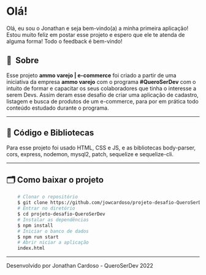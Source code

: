
# Olá!

Olá, eu sou o Jonathan e seja bem-vindo(a) a minha primeira aplicação! Estou muito feliz em postar esse projeto e espero que ele te atenda de alguma forma! Todo o feedback é bem-vindo!

## 🔖&nbsp; Sobre

Esse projeto **ammo varejo | e-commerce** foi criado a partir de uma iniciativa da empresa **ammo varejo** com o programa **#QueroSerDev**  com o intuito de formar e capacitar os seus colaboradores que tinha o interesse a serem Devs. Assim deram esse desafio de criar uma aplicação de cadastro, listagem e busca de produtos de um e-commerce, para por em prática todo conteúdo estudado durante o programa.

---

## 🚀 Código e Bibliotecas

Para esse projeto foi usado HTML, CSS e JS, e as bibliotecas body-parser, cors, express, nodemon, mysql2, patch, sequelize e sequelize-cli.

---

## 🗂 Como baixar o projeto

```bash
    # Clonar o repositório
    $ git clone https://github.com/jowcardoso/projeto-desafio-QueroSerDev
    # Entrar no diretório
    $ cd projeto-desafio-QueroSerDev
    # Instalar as dependências
    $ npm install
    # Iniciar o banco de dados
    $ npm run start
    # Abrir niciar a aplicação
    index.html
```

---

Desenvolvido por Jonathan Cardoso - QueroSerDev 2022
